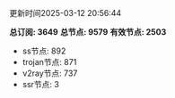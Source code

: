 更新时间2025-03-12 20:56:44

**总订阅: 3649**
**总节点: 9579**
**有效节点: 2503**
- ss节点: 892
- trojan节点: 871
- v2ray节点: 737
- ssr节点: 3
